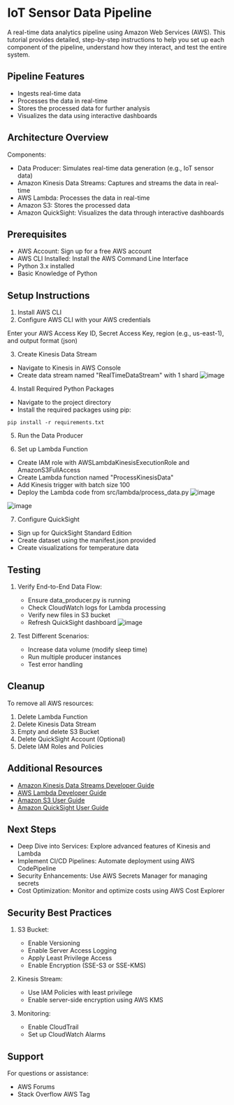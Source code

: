# IoT Sensor Data Pipeline

A real-time data analytics pipeline using Amazon Web Services (AWS). This tutorial provides detailed, step-by-step instructions to help you set up each component of the pipeline, understand how they interact, and test the entire system.

## Pipeline Features
- Ingests real-time data
- Processes the data in real-time
- Stores the processed data for further analysis
- Visualizes the data using interactive dashboards

## Architecture Overview
Components:
- Data Producer: Simulates real-time data generation (e.g., IoT sensor data)
- Amazon Kinesis Data Streams: Captures and streams the data in real-time
- AWS Lambda: Processes the data in real-time
- Amazon S3: Stores the processed data
- Amazon QuickSight: Visualizes the data through interactive dashboards

## Prerequisites
- AWS Account: Sign up for a free AWS account
- AWS CLI Installed: Install the AWS Command Line Interface
- Python 3.x installed
- Basic Knowledge of Python

## Setup Instructions

1. Install AWS CLI
2. Configure AWS CLI with your AWS credentials

Enter your AWS Access Key ID, Secret Access Key, region (e.g., us-east-1), and output format (json)

3. Create Kinesis Data Stream
- Navigate to Kinesis in AWS Console
- Create data stream named "RealTimeDataStream" with 1 shard
![image](https://github.com/user-attachments/assets/759d5bff-6515-4914-9740-12ed56c06790)


4. Install Required Python Packages
- Navigate to the project directory
- Install the required packages using pip:
```
pip install -r requirements.txt
```

5. Run the Data Producer

6. Set up Lambda Function
- Create IAM role with AWSLambdaKinesisExecutionRole and AmazonS3FullAccess
- Create Lambda function named "ProcessKinesisData"
- Add Kinesis trigger with batch size 100
- Deploy the Lambda code from src/lambda/process_data.py
![image](https://github.com/user-attachments/assets/9c4e5040-6511-4b4f-9e2a-be2ff283afe2)

![image](https://github.com/user-attachments/assets/6a5e5d36-05a1-4f02-ab2e-0f709ea0a50d)



7. Configure QuickSight
- Sign up for QuickSight Standard Edition
- Create dataset using the manifest.json provided
- Create visualizations for temperature data

## Testing
1. Verify End-to-End Data Flow:
   - Ensure data_producer.py is running
   - Check CloudWatch logs for Lambda processing
   - Verify new files in S3 bucket
   - Refresh QuickSight dashboard
![image](https://github.com/user-attachments/assets/b730be01-3288-4d7b-ab7f-8b88cce3c7ba)


2. Test Different Scenarios:
   - Increase data volume (modify sleep time)
   - Run multiple producer instances
   - Test error handling

## Cleanup
To remove all AWS resources:
1. Delete Lambda Function
2. Delete Kinesis Data Stream
3. Empty and delete S3 Bucket
4. Delete QuickSight Account (Optional)
5. Delete IAM Roles and Policies

## Additional Resources
- [Amazon Kinesis Data Streams Developer Guide](https://docs.aws.amazon.com/streams/latest/dev/introduction.html)
- [AWS Lambda Developer Guide](https://docs.aws.amazon.com/lambda/latest/dg/welcome.html)
- [Amazon S3 User Guide](https://docs.aws.amazon.com/AmazonS3/latest/userguide/Welcome.html)
- [Amazon QuickSight User Guide](https://docs.aws.amazon.com/quicksight/latest/user/welcome.html)

## Next Steps
- Deep Dive into Services: Explore advanced features of Kinesis and Lambda
- Implement CI/CD Pipelines: Automate deployment using AWS CodePipeline
- Security Enhancements: Use AWS Secrets Manager for managing secrets
- Cost Optimization: Monitor and optimize costs using AWS Cost Explorer

## Security Best Practices
1. S3 Bucket:
   - Enable Versioning
   - Enable Server Access Logging
   - Apply Least Privilege Access
   - Enable Encryption (SSE-S3 or SSE-KMS)

2. Kinesis Stream:
   - Use IAM Policies with least privilege
   - Enable server-side encryption using AWS KMS

3. Monitoring:
   - Enable CloudTrail
   - Set up CloudWatch Alarms

## Support
For questions or assistance:
- AWS Forums
- Stack Overflow AWS Tag
